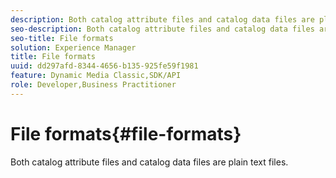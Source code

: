 ```yaml
---
description: Both catalog attribute files and catalog data files are plain text files.
seo-description: Both catalog attribute files and catalog data files are plain text files.
seo-title: File formats
solution: Experience Manager
title: File formats
uuid: dd297afd-8344-4656-b135-925fe59f1981
feature: Dynamic Media Classic,SDK/API
role: Developer,Business Practitioner
---
```


# File formats{#file-formats}

Both catalog attribute files and catalog data files are plain text files.

